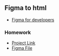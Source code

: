 ## Figma to html

- [Figma for developers](https://www.youtube.com/watch?v=hbN9RGcQFNU&t=25s)

### Homework
- [Project Link](https://www.youtube.com/watch?v=-33oY1V14IQ&list=PL0-e1OMq5RP4BIrTQPrqu6Jxsfp94xK8Z)
- [Figma File](https://www.figma.com/design/DPf9nTC2u9ul9CJ5O21LLf/Responsive-Homepage?node-id=11-19&m=dev)

